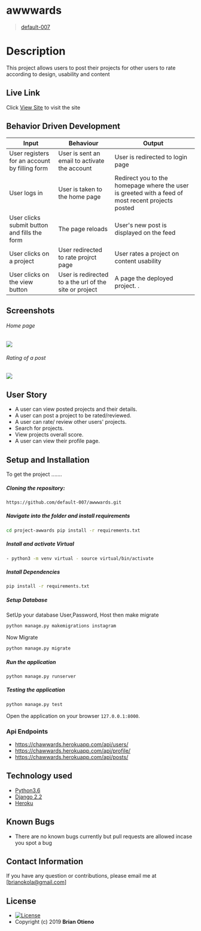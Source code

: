 # awwwards

> [default-007](https://github.com/default-007)

# Description

This project allows users to post their projects for other users to rate according to design, usability and content

## Live Link

Click [View Site](https://awwwards-007.herokuapp.com/) to visit the site

## Behavior Driven Development

| Input                                         | Behaviour                                              | Output                                                                                            |
| --------------------------------------------- | ------------------------------------------------------ | ------------------------------------------------------------------------------------------------- |
| User registers for an account by filling form | User is sent an email to activate the account          | User is redirected to login page                                                                  |
| User logs in                                  | User is taken to the home page                         | Redirect you to the homepage where the user is greeted with a feed of most recent projects posted |
| User clicks submit button and fills the form  | The page reloads                                       | User's new post is displayed on the feed                                                          |
| User clicks on a project                      | User redirected to rate projrct page                   | User rates a project on content usability                                                         |
| User clicks on the view button                | User is redirected to a the url of the site or project | A page the deployed project. .                                                                    |

## Screenshots

###### Home page

<img src="https://raw.githubusercontent.com/default-007/awwwards/master/static/images/landing.png">
 
 ###### Rating of a post
<img src="https://raw.githubusercontent.com/default-007/awwwards/master/static/images/profile.png">

## User Story

- A user can view posted projects and their details.
- A user can post a project to be rated/reviewed.
- A user can rate/ review other users' projects.
- Search for projects.
- View projects overall score.
- A user can view their profile page.

## Setup and Installation

To get the project .......

##### Cloning the repository:

```bash
https://github.com/default-007/awwwards.git
```

##### Navigate into the folder and install requirements

```bash
cd project-awwards pip install -r requirements.txt
```

##### Install and activate Virtual

```bash
- python3 -m venv virtual - source virtual/bin/activate
```

##### Install Dependencies

```bash
pip install -r requirements.txt
```

##### Setup Database

SetUp your database User,Password, Host then make migrate

```bash
python manage.py makemigrations instagram
```

Now Migrate

```bash
python manage.py migrate
```

##### Run the application

```bash
python manage.py runserver
```

##### Testing the application

```bash
python manage.py test
```

Open the application on your browser `127.0.0.1:8000`.

### Api Endpoints

- https://chawwards.herokuapp.com/api/users/
- https://chawwards.herokuapp.com/api/profile/
- https://chawwards.herokuapp.com/api/posts/

## Technology used

- [Python3.6](https://www.python.org/)
- [Django 2.2](https://docs.djangoproject.com/en/2.2/)
- [Heroku](https://heroku.com)

## Known Bugs

- There are no known bugs currently but pull requests are allowed incase you spot a bug

## Contact Information

If you have any question or contributions, please email me at [brianokola@gmail.com]

## License

- [![License](https://img.shields.io/packagist/l/loopline-systems/closeio-api-wrapper.svg)](https://github.com/default-007/awwwards/blob/master/LICENSE)
- Copyright (c) 2019 **Brian Otieno**
